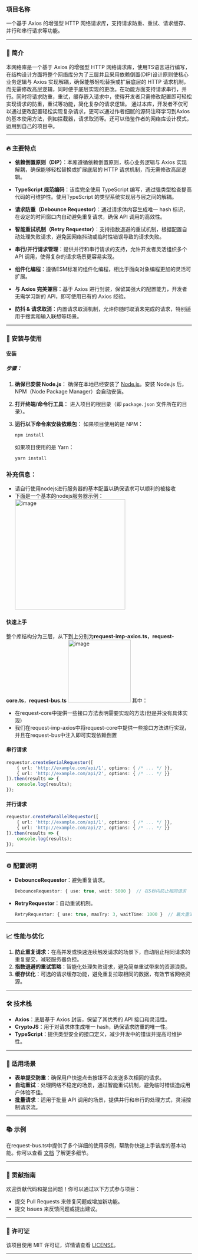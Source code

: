 ### 项目名称
一个基于 Axios 的增强型 HTTP 网络请求库，支持请求防重、重试、请求缓存、并行和串行请求等功能。

---

### 📖 简介
本网络库是一个基于 Axios 的增强型 HTTP 网络请求库，使用TS语言进行编写，在结构设计方面将整个网络库分为了三层并且采用依赖倒置(DIP)设计原则使核心业务逻辑与 Axios 实现解耦，确保能够轻松替换或扩展底层的 HTTP 请求机制，而无需修改高层逻辑，同时便于底层实现的更改。在功能方面支持请求串行，并行。同时将请求防重，重试，缓存嵌入请求中，使得开发者只需修改配置即可轻松实现请求的防重，重试等功能，简化复杂的请求逻辑。
通过本库，开发者不仅可以通过更改配置轻松实现复杂请求，更可以通过作者细腻的源码注释学习到Axios的基本使用方法，例如拦截器，请求取消等。还可以借鉴作者的网络库设计模式，运用到自己的项目中。

---

### 🔥 主要特点

- **依赖倒置原则（DIP）**：本库遵循依赖倒置原则，核心业务逻辑与 Axios 实现解耦，确保能够轻松替换或扩展底层的 HTTP 请求机制，而无需修改高层逻辑。

- **TypeScript 规范编码**：该库完全使用 TypeScript 编写，通过强类型检查提高代码的可维护性。使用TypeScript 的类型系统实现层与层之间的解耦。

- **请求防重（Debounce Requestor）**：通过请求体内容生成唯一 hash 标识，在设定的时间窗口内自动避免重复请求，确保 API 调用的高效性。
  
- **智能重试机制（Retry Requestor）**：支持指数退避的重试机制，根据配置自动处理失败请求，避免因网络抖动或临时性错误导致的请求失败。

- **串行/并行请求管理**：提供并行和串行请求的支持，允许开发者灵活组织多个 API 调用，使得复杂的请求场景更容易实现。

- **组件化编程**：遵循ESM标准的组件化编程，相比于面向对象编程更加的灵活可扩展。

- **与 Axios 完美兼容**：基于 Axios 进行封装，保留其强大的配置能力，开发者无需学习新的 API，即可使用已有的 Axios 经验。

- **防抖 & 请求取消**：内置请求取消机制，允许你随时取消未完成的请求，特别适用于搜索和输入联想等场景。

---

### 🚀 安装与使用

#### 安装
##### 步骤：

1. **确保已安装 Node.js**：
   确保在本地已经安装了 [Node.js](https://nodejs.org/)。安装 Node.js 后，NPM（Node Package Manager）会自动安装。

2. **打开终端/命令行工具**：
   进入项目的根目录（即 `package.json` 文件所在的目录）。

3. **运行以下命令来安装依赖包**：
   如果项目使用的是 NPM：
   ```bash
   npm install
   ```

   如果项目使用的是 Yarn：
   ```bash
   yarn install
   ```

### 补充信息：

- 请自行使用nodejs进行服务器的基本配置以确保请求可以顺利的被接收
- 下面是一个基本的nodejs服务器示例：
  <img width="299" alt="image" src="https://github.com/user-attachments/assets/00fd66c1-6370-43f2-a335-760b499faca3">

#### 快速上手
整个库结构分为三层，从下到上分别为**request-imp-axios.ts**，**request-core.ts**，**request-bus.ts**
<img width="170" alt="image" src="https://github.com/user-attachments/assets/fc9730db-ed21-4657-9698-fe7ce524d324">
其中：
  
 - 在request-core中提供一些接口方法表明需要实现的方法(但是并没有具体实现)
 - 我们在request-imp-axios中将request-core中提供一些接口方法进行实现，并且在request-bus中注入即可实现依赖倒置


#### 串行请求

```ts
requestor.createSerialRequestor([
    { url: 'http://example.com/api/1', options: { /* ... */ }},
    { url: 'http://example.com/api/2', options: { /* ... */ }}
]).then(results => {
    console.log(results);
});
```

#### 并行请求

```ts
requestor.createParallelRequestor([
    { url: 'http://example.com/api/1', options: { /* ... */ }},
    { url: 'http://example.com/api/2', options: { /* ... */ }}
]).then(results => {
    console.log(results);
});
```

---

### ⚙️ 配置说明

- **DebounceRequestor**：避免重复请求。
  ```ts
  DebounceRequestor: { use: true, wait: 5000 }  // 在5秒内防止相同请求
  ```

- **RetryRequestor**：自动重试机制。
  ```ts
  RetryRequestor: { use: true, maxTry: 3, waitTime: 1000 }  // 最大重试次数3次，初始重试间隔1秒
  ```

---

### 📈 性能与优化

1. **防止重复请求**：在高并发或快速连续触发请求的场景下，自动阻止相同请求的重复提交，减轻服务器负担。
2. **指数退避的重试策略**：智能化处理失败请求，避免简单重试带来的资源浪费。
3. **缓存优化**：可选的请求缓存功能，避免重复拉取相同的数据，有效节省网络资源。

---

### 🛠 技术栈

- **Axios**：底层基于 Axios 封装，保留了其优秀的 API 接口和灵活性。
- **CryptoJS**：用于对请求体生成唯一 hash，确保请求防重的唯一性。
- **TypeScript**：提供类型安全的接口定义，减少开发中的错误并提高可维护性。

---

### 🎯 适用场景

- **表单提交防重**：确保用户快速点击按钮不会发送多次相同的请求。
- **自动重试**：处理网络不稳定的场景，通过智能重试机制，避免临时错误造成用户体验不佳。
- **批量请求**：适用于批量 API 调用的场景，提供并行和串行的处理方式，灵活控制请求流。

---

### 📚 示例

在request-bus.ts中提供了多个详细的使用示例，帮助你快速上手该库的基本功能。你可以查看 [文档]([[https://github.com/your-repo-url](https://github.com/Elon-fast/-Axios-HTTP-/blob/main/request-bus.ts)]) 了解更多细节。

---

### 🤝 贡献指南

欢迎贡献代码和提出问题！你可以通过以下方式参与项目：
- 提交 Pull Requests 来修复问题或增加新功能。
- 提交 Issues 来反馈问题或提出建议。

---

### 📝 许可证

该项目使用 MIT 许可证，详情请查看 [LICENSE](https://github.com/your-repo-url/LICENSE)。

---

